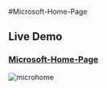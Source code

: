 #Microsoft-Home-Page

### <h2>Live Demo</h2> <h3>[Microsoft-Home-Page](https://hilla10.github.io/Microsoft-Home-Page/)</h3>

![microhome](https://github.com/hilla10/Microsoft-Home-Page/assets/120259753/0b1bb735-9a56-4452-b1c4-ce247a1d0f42)
